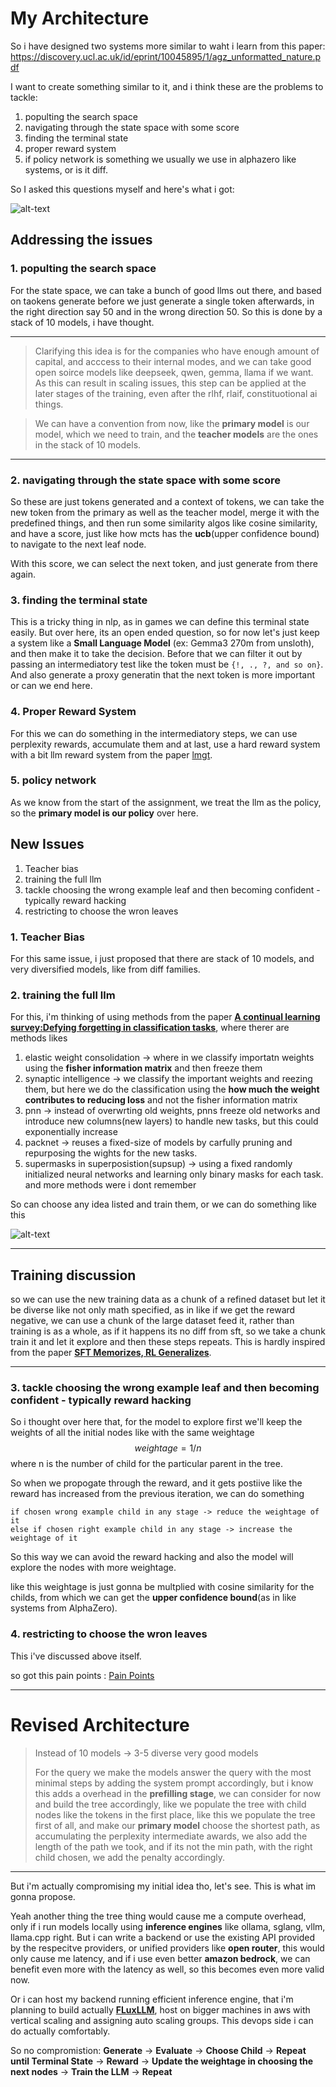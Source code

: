 # My Architecture

So i have designed two systems more similar to waht i learn from this paper: https://discovery.ucl.ac.uk/id/eprint/10045895/1/agz_unformatted_nature.pdf

I want to create something similar to it, and i think these are the problems to tackle:
1. populting the search space
2. navigating through the state space with some score
3. finding the terminal state
4. proper reward system
5. if policy network is something we usually we use in alphazero like systems, or is it diff.

So I asked this questions myself and here's what i got:

![alt-text](./architecture.png)

## Addressing the issues
### 1. populting the search space
For the state space, we can take a bunch of good llms out there, and based on taokens generate before we just generate a single token afterwards, in the right direction say 50 and in the wrong direction 50. So this is done by a stack of 10 models, i have thought.

---
> Clarifying this idea is for the companies who have enough amount of capital, and acccess to their internal modes, and we can take good open soirce models like deepseek, qwen, gemma, llama if we want. As this can result in scaling issues, this step can be applied at the later stages of the training, even after the rlhf, rlaif, constituotional ai things.

> We can have a convention from now, like the **primary model** is our model, which we need to train, and the **teacher models** are the ones in the stack of 10 models.

---
### 2. navigating through the state space with some score
So these are just tokens generated and a context of tokens, we can take the new token from the primary as well as the teacher model, merge it with the predefined things, and then run some similarity algos like cosine similarity, and have a score, just like how mcts has the **ucb**(upper confidence bound) to navigate to the next leaf node.

With this score, we can select the next token, and just generate from there again. 

### 3. finding the terminal state
This is a tricky thing in nlp, as in games we can define this terminal state easily. But over here, its an open ended question, so for now let's just keep a system like a **Small Language Model** (ex: Gemma3 270m from unsloth), and then make it to take the decision. Before that we can filter it out by passing an intermediatory test like the token must be `{!, ., ?, and so on}`. And also generate a proxy generatin that the next token is more important or can we end here.

### 4. Proper Reward System
For this we can do something in the intermediatory steps, we can use perplexity rewards, accumulate them and at last, use a hard reward system with a bit llm reward system from the paper [lmgt](https://arxiv.org/pdf/2409.04744). 

### 5. policy network
As we know from the start of the assignment, we treat the llm as the policy, so the **primary model is our policy** over here.


## New Issues
1. Teacher bias
2. training the full llm
3. tackle choosing the wrong example leaf and then becoming confident - typically reward hacking
4. restricting to choose the wron leaves

### 1. Teacher Bias
For this same issue, i just proposed that there are stack of 10 models, and very diversified models, like from diff families.

### 2. training the full llm
For this, i'm thinking of using methods from the paper [**A continual learning survey:Defying forgetting in classification tasks**](http://qmro.qmul.ac.uk/xmlui/bitstream/handle/123456789/105625/Slabaugh%20A%20Continual%20Learning%202021%20Accepted.pdf?sequence=2&isAllowed=y), where therer are methods likes
1. elastic weight consolidation -> where in we classify importatn weights using the **fisher information matrix** and then freeze them
2. synaptic intelligence -> we classify the important weights and reezing them, but here we do the classification using the **how much the weight contributes to reducing loss** and not the fisher information matrix
3. pnn -> instead of overwrting old weights, pnns freeze old networks and introduce new columns(new layers) to handle new tasks, but this could exponentially increase
4. packnet -> reuses a fixed-size of models by carfully pruning and repurposing the wights for the new tasks.
5. supermasks in superposistion(supsup) -> using a fixed randomly initialized neural networks and learning only binary masks for each task.
and more methods were i dont remember

So can choose any idea listed and train them, or we can do something like this

![alt-text](./moe_training.png)

---
## Training discussion
so we can use the new training data as a chunk of a refined dataset but let it be diverse like not only math specified, as in like if we get the reward negative, we can use a chunk of the large dataset feed it, rather than training is as a whole, as if it happens its no diff from sft, so we take a chunk train it and let it explore and then these steps repeats. This is hardly inspired from the paper [**SFT Memorizes, RL Generalizes**](https://arxiv.org/pdf/2501.17161).

---

### 3. tackle choosing the wrong example leaf and then becoming confident - typically reward hacking
So i thought over here that, for the model to explore first we'll keep the weights of all the initial nodes like with the same weightage
$$weightage=1/n$$
where n is the number of child for the particular parent in the tree.

So when we propogate through the reward, and it gets postiive like the reward has increased from the previous iteration, we can do something
```
if chosen wrong example child in any stage -> reduce the weightage of it
else if chosen right example child in any stage -> increase the weightage of it
```
So this way we can avoid the reward hacking and also the model will explore the nodes with more weightage.

like this weightage is just gonna be multplied with cosine similarity for the childs, from which we can get the **upper confidence bound**(as in like systems from AlphaZero).

### 4. restricting to choose the wron leaves
This i've discussed above itself.

so got this pain points : [Pain Points](./pain_points.md)

---
# Revised Architecture

> Instead of 10 models -> 3-5 diverse very good models
> 
> For the query we make the models answer the query with the most minimal steps by adding the system prompt accordingly, but i know this adds a overhead in the **prefilling stage**, we can consider for now and build the tree accordingly, like we populate the tree with child nodes like the tokens in the first place, like this we populate the tree first of all, and make our **primary model** choose the shortest path, as accumulating the perplexity intermediate awards, we also add the length of the path we took, and if its not the min path, with the right child chosen, we add the penalty accordingly.

---

But i'm actually compromising my initial idea tho, let's see. This is what im gonna propose. 

Yeah another thing the tree thing would cause me a compute overhead, only if i run models locally using **inference engines** like ollama, sglang, vllm, llama.cpp right. But i can write a backend or use the existing API provided by the respecitve providers, or unified providers like **open router**, this would only cause me latency, and if i use even better **amazon bedrock**, we can benefit even more with the latency as well, so this becomes even more valid now.

Or i can host my backend running efficient inference engine, that i'm planning to build actually [**FLuxLLM**](https://github.com/HyperKuvid-Labs/FluxLLM), host on bigger machines in aws with vertical scaling and assigning auto scaling groups. This devops side i can do actually comfortably. 

So no compromistion: **Generate** → **Evaluate** → **Choose Child** → **Repeat until Terminal State** → **Reward** → **Update the weightage in choosing the next nodes** → **Train the LLM** → **Repeat**